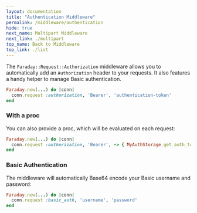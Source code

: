 ```yaml
---
layout: documentation
title: "Authentication Middleware"
permalink: /middleware/authentication
hide: true
next_name: Multipart Middleware
next_link: ./multipart
top_name: Back to Middleware
top_link: ./list
---
```


The `Faraday::Request::Authorization` middleware allows you to automatically add an `Authorization` header
to your requests. It also features a handy helper to manage Basic authentication.

```ruby
Faraday.new(...) do |conn|
  conn.request :authorization, 'Bearer', 'authentication-token'
end
```

### With a proc

You can also provide a proc, which will be evaluated on each request:

```ruby
Faraday.new(...) do |conn|
  conn.request :authorization, 'Bearer', -> { MyAuthStorage.get_auth_token }
end
```

### Basic Authentication

The middleware will automatically Base64 encode your Basic username and password:

```ruby
Faraday.new(...) do |conn|
  conn.request :basic_auth, 'username', 'password'
end
```
